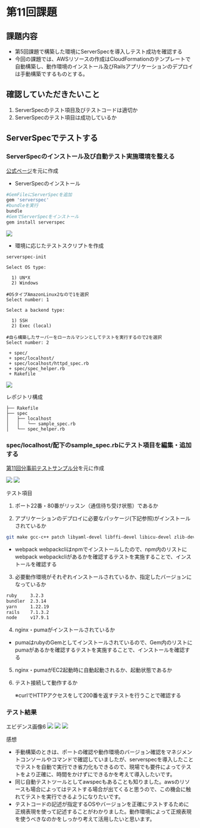 # 第11回課題

## 課題内容
* 第5回課題で構築した環境にServerSpecを導入しテスト成功を確認する
* 今回の課題では、AWSリソースの作成はCloudFormationのテンプレートで自動構築し、動作環境のインストール及びRailsアプリケーションのデプロイは手動構築でするものとする。

## 確認していただきたいこと
1. ServerSpecのテスト項目及びテストコードは適切か
2. ServerSpecのテスト項目は成功しているか

## ServerSpecでテストする
### ServerSpecのインストール及び自動テスト実施環境を整える
[公式ページ](https://serverspec.org/)を元に作成

* ServerSpecのインストール
```sh
#GemFileにServerSpecを追加
gem 'serverspec'
#bundleを実行
bundle
#GemでServerSpecをインストール
gem install serverspec
```
![](lecture11/images/serverspec-install-1.png)

* 環境に応じたテストスクリプトを作成

```
serverspec-init

Select OS type:

  1) UN*X
  2) Windows

#OSタイプAmazonLinux2なので1を選択
Select number: 1

Select a backend type:

  1) SSH
  2) Exec (local)
 
#自ら構築したサーバーをローカルマシンとしてテストを実行するので2を選択
Select number: 2

 + spec/
 + spec/localhost/
 + spec/localhost/httpd_spec.rb
 + spec/spec_helper.rb
 + Rakefile
```
![](lecture11/images/serverspec-install-2.png)

レポジトリ構成

```
├── Rakefile
├── spec
│   ├── localhost
│   │   └── sample_spec.rb
│   └── spec_helper.rb
```

### spec/localhost/配下のsample_spec.rbにテスト項目を編集・追加する
[第11回分事前テストサンプル分](https://github.com/MasatoshiMizumoto/raisetech_documents/tree/main/aws/samples/serverspec)を元に作成

![](lecture11/images/serverspec-testcode-1.png)
![](lecture11/images/serverspec-testcode-2.png)

テスト項目

1. ポート22番・80番がリッスン（通信待ち受け状態）であるか

2. アプリケーションのデプロイに必要なパッケージ(下記参照)がインストールされているか
```sh
git make gcc-c++ patch libyaml-devel libffi-devel libicu-devel zlib-devel readline-devel libxml2-devel libxslt-devel ImageMagick ImageMagick-devel openssl-devel libcurl libcurl-devel curl webpack webpackcli
```
* webpack webpackcliはnpmでインストールしたので、npm内のリストにwebpack webpackcliがあるかを確認するテストを実施することで、インストールを確認する

3. 必要動作環境がそれぞれインストールされているか、指定したバージョンになっているか
```sh
ruby     3.2.3　
bundler  2.3.14
yarn     1.22.19
rails    7.1.3.2
node     v17.9.1
```

4. nginx・pumaがインストールされているか

* pumaはrubyのGemとしてインストールされているので、Gem内のリストにpumaがあるかを確認するテストを実施することで、インストールを確認する

5. nginx・pumaがEC2起動時に自動起動されるか、起動状態であるか

6. テスト接続して動作するか

   ※curlでHTTPアクセスをして200番を返すテストを行うことで確認する


### テスト結果

エビデンス画像6
![](lecture11/images/serverspec-test-result1.png)
![](lecture11/images/serverspec-test-result2.png)
![](lecture11/images/serverspec-test-result3.png)

感想
* 手動構築のときは、ポートの確認や動作環境のバージョン確認をマネジメントコンソールやコマンドで確認していましたが、serverspecを導入したことでテストを自動で実行でき省力化もできるので、現場でも要件によってテストをより正確に、時間をかけずにできるかを考えて導入したいです。
* 同じ自動テストツールとしてawspecもあることも知りました。awsのリソースも場合によってはテストする場合が出てくると思うので、この機会に触れてテストを実行できるようになりたいです。
* テストコードの記述が指定するOSやバージョンを正確にテストするために正規表現を使って記述することがわかりました。動作環境によって正規表現を使うべきなのかをしっかり考えて活用したいと思います。
